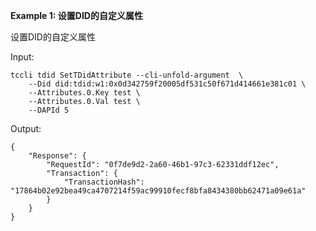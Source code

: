 **Example 1: 设置DID的自定义属性**

设置DID的自定义属性

Input: 

```
tccli tdid SetTDidAttribute --cli-unfold-argument  \
    --Did did:tdid:w1:0x0d342759f20005df531c50f671d414661e381c01 \
    --Attributes.0.Key test \
    --Attributes.0.Val test \
    --DAPId 5
```

Output: 
```
{
    "Response": {
        "RequestId": "0f7de9d2-2a60-46b1-97c3-62331ddf12ec",
        "Transaction": {
            "TransactionHash": "17864b02e92bea49ca4707214f59ac99910fecf8bfa8434380bb62471a09e61a"
        }
    }
}
```

